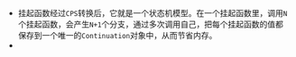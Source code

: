 - 挂起函数经过`CPS`转换后，它就是一个状态机模型。在一个挂起函数里，调用`N`个挂起函数，会产生`N+1`个分支，通过多次调用自己，把每个挂起函数的值都保存到一个唯一的`Continuation`对象中，从而节省内存。
-